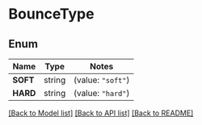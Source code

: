 # BounceType

## Enum

Name | Type | Notes
------------ | ------------- | -------------
**SOFT** | string | (value: `"soft"`)
**HARD** | string | (value: `"hard"`)


[[Back to Model list]](../README.md#documentation-for-models) [[Back to API list]](../README.md#documentation-for-api-endpoints) [[Back to README]](../README.md)


